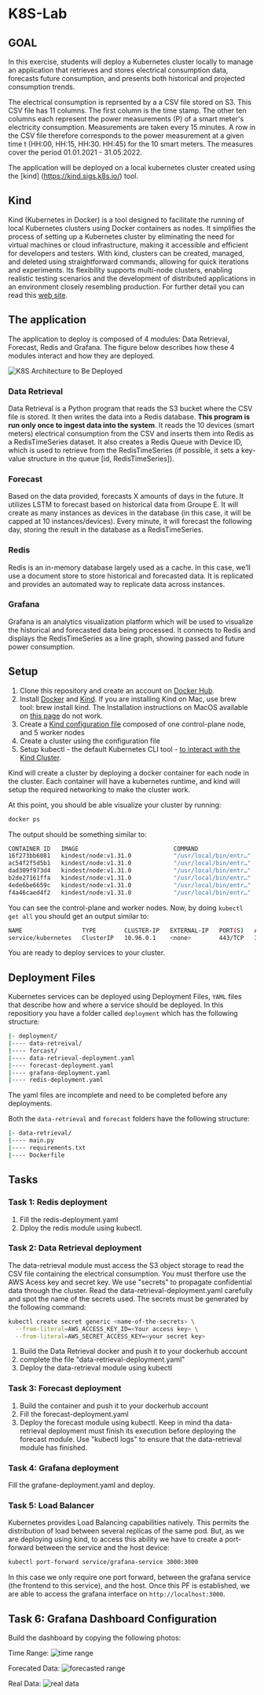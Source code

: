 # K8S-Lab

## GOAL

In this exercise, students will deploy a Kubernetes cluster locally to manage an application that retrieves and stores electrical consumption data, forecasts future consumption, and presents both historical and projected consumption trends.

The electrical consumption is reprsented by a a CSV file stored on S3. This CSV file has 11 columns. The first column is the time stamp. The other ten columns each represent the power measurements (P) of a smart meter's electricity consumption. Measurements are taken every 15 minutes. A row in the CSV file therefore corresponds to the power measurement at a given time t (HH:00, HH:15, HH:30. HH:45) for the 10 smart meters. The measures cover the period 01.01.2021 - 31.05.2022.

The application will be deployed on a local kubernetes cluster created using the [kind] (https://kind.sigs.k8s.io/) tool.

## Kind

Kind (Kubernetes in Docker) is a tool designed to facilitate the running of local Kubernetes clusters using Docker containers as nodes.  It simplifies the process of setting up a Kubernetes cluster by eliminating the need for virtual machines or cloud infrastructure, making it accessible and efficient for developers and testers. With kind, clusters can be created, managed, and deleted using straightforward commands, allowing for quick iterations and experiments. Its flexibility supports multi-node clusters, enabling realistic testing scenarios and the development of distributed applications in an environment closely resembling production. For further detail you can read this [web site](https://kind.sigs.k8s.io/).

## The application

The application to deploy is composed of 4 modules: Data Retrieval, Forecast, Redis and Grafana. The figure below describes how these 4 modules interact and how they are deployed.

![K8S Architecture to Be Deployed](1.png)

### Data Retrieval

Data Retrieval is a Python program that reads the S3 bucket where the CSV file is stored. It then writes the data into a Redis database. **This program is run only once to ingest data into the system**. It reads the 10 devices (smart meters) electrical consumption from the CSV and inserts them into Redis as a RedisTimeSeries dataset. It also creates a Redis Queue with Device ID, which is used to retrieve from the RedisTimeSeries  (if possible, it sets a key-value structure in the queue [id, RedisTimeSeries]).

### Forecast

Based on the data provided, forecasts X amounts of days in the future. It utilizes LSTM to forecast based on historical data from Groupe E. It will create as many instances as devices in the database (in this case, it will be capped at 10 instances/devices). Every minute, it will forecast the following day, storing the result in the database as a RedisTimeSeries.

### Redis

Redis is an in-memory database largely used as a cache. In this case, we’ll use a document store to store historical and forecasted data. It is replicated and provides an automated way to replicate data across instances. 

### Grafana

Grafana is an analytics visualization platform which will be used to visualize the historical and forecasted data being processed. It connects to Redis and displays the RedisTimeSeries as a line graph, showing passed and future power consumption.

## Setup
1. Clone this repository and create an account on [Docker Hub](https://hub.docker.com).
2. Install [Docker](https://docs.docker.com/engine/install/) and [Kind](https://kind.sigs.k8s.io/docs/user/quick-start/). If you are installing Kind on Mac, use brew tool: brew install kind. The Installation instructions on MacOS available on [this page](https://kind.sigs.k8s.io/docs/user/quick-start/#installing-from-release-binaries) do not work. 
4. Create a [Kind configuration file](https://kind.sigs.k8s.io/docs/user/quick-start/#multi-node-clusters) composed of one control-plane node, and 5 worker nodes
5. Create a cluster using the configuration file
6. Setup kubectl - the default Kubernetes CLI tool - [to interact with the Kind Cluster](https://kind.sigs.k8s.io/docs/user/quick-start/#interacting-with-your-cluster).

Kind will create a cluster by deploying a docker container for each node in the cluster. Each container will have a kubernetes runtime, and kind will setup the required networking to make the cluster work.

At this point, you should be able visualize your cluster by running:

```bash
docker ps
```

The output should be something similar to:
```bash
CONTAINER ID   IMAGE                           COMMAND                  CREATED       STATUS       PORTS                       NAMES
16f273bb6081   kindest/node:v1.31.0            "/usr/local/bin/entr…"   4 hours ago   Up 4 hours                               kind-worker4
ac54f2f5d5b1   kindest/node:v1.31.0            "/usr/local/bin/entr…"   4 hours ago   Up 4 hours   127.0.0.1:64379->6443/tcp   kind-control-plane
dad309f973d4   kindest/node:v1.31.0            "/usr/local/bin/entr…"   4 hours ago   Up 4 hours                               kind-worker5
b2de27161ffa   kindest/node:v1.31.0            "/usr/local/bin/entr…"   4 hours ago   Up 4 hours                               kind-worker3
4ede6be6659c   kindest/node:v1.31.0            "/usr/local/bin/entr…"   4 hours ago   Up 4 hours                               kind-worker
f4a46caed4f2   kindest/node:v1.31.0            "/usr/local/bin/entr…"   4 hours ago   Up 4 hours                               kind-worker2
```

You can see the control-plane and worker nodes. Now, by doing `kubectl get all` you should get an output similar to:

```bash
NAME                 TYPE        CLUSTER-IP   EXTERNAL-IP   PORT(S)   AGE
service/kubernetes   ClusterIP   10.96.0.1    <none>        443/TCP   3h37m
```

You are ready to deploy services to your cluster.

## Deployment Files

Kubernetes services can be deployed using Deployment Files, `YAML` files that describe how and where a service should be deployed. In this repositiory you have a folder called `deployment` which has the following structure:
```bash
|- deployment/
|---- data-retreival/
|---- forcast/
|---- data-retrieval-deployment.yaml
|---- forecast-deployment.yaml
|---- grafana-deployment.yaml
|---- redis-deployment.yaml
```

The yaml files are incomplete and need to be completed before any deployments.

Both the `data-retrieval` and `forecast` folders have the following structure:

```bash
|- data-retrieval/
|---- main.py
|---- requirements.txt
|---- Dockerfile
```

## Tasks

### Task 1: Redis deployment

1. Fill the redis-deployment.yaml
2. Dploy the redis module using kubectl.

### Task 2: Data Retrieval deployment

The data-retrieval module must access the S3 object storage to read the CSV file containing the electrical consumption. You must therfore use the AWS Acess key and secret key. We use "secrets" to propagate confidential data through the cluster. Read the data-retrieval-deployment.yaml carefully and spot the name of the secrets used. The secrets must be generated by the following command:

```bash
kubectl create secret generic <name-of-the-secrets> \
  --from-literal=AWS_ACCESS_KEY_ID=<Your access key> \
  --from-literal=AWS_SECRET_ACCESS_KEY=<your secret key>
```
1. Build the Data Retrieval docker and push it to your dockerhub account
2. complete the file "data-retrieval-deployment.yaml"
3. Deploy the data-retrieval module using kubectl

### Task 3: Forecast deployment

1. Build the container and push it to your dockerhub account
2. Fill the forecast-deployment.yaml
3. Deploy the forecast module using kubectl. Keep in mind tha data-retrieval deployment must finish its execution before deploying the forecast module. Use "kubectl logs" to ensure that the data-retrieval module has finished.

### Task 4: Grafana deployment

Fill the grafane-deployment.yaml and deploy.

### Task 5: Load Balancer

Kubernetes provides Load Balancing capabilities natively. This permits the distribution of load between several replicas of the same pod. But, as we are deploying using kind, to access this ability we have to create a port-forward between the service and the host device:

```bash
kubectl port-forward service/grafana-service 3000:3000
```

In this case we only require one port forward, between the grafana service (the frontend to this service), and the host. Once this PF is established, we are able to access the grafana interface on `http://localhost:3000`.

## Task 6: Grafana Dashboard Configuration

Build the dashboard by copying the following photos:

Time Range:
![time range](time-range.png)

Forecated Data:
![forecasted range](forecasted_data.png)

Real Data:
![real data](real_data.png)